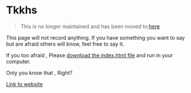 # Tkkhs
>This is no longer maintained and has been moved to:[here](https://github.com/mokanove/867678.xyz/blob/main/src/views/tkkhs.vue)


This page will not record anything. If you have something you want to say but are afraid others will know, feel free to say it. 

If you too afraid , Please [download the index.html file](https://github.com/Kilumkothn/Tkkhs/raw/refs/heads/main/index.html) and run in your computer.

Only you know that , Right?

[Link to website](https://867678.xyz/tkkhs)
